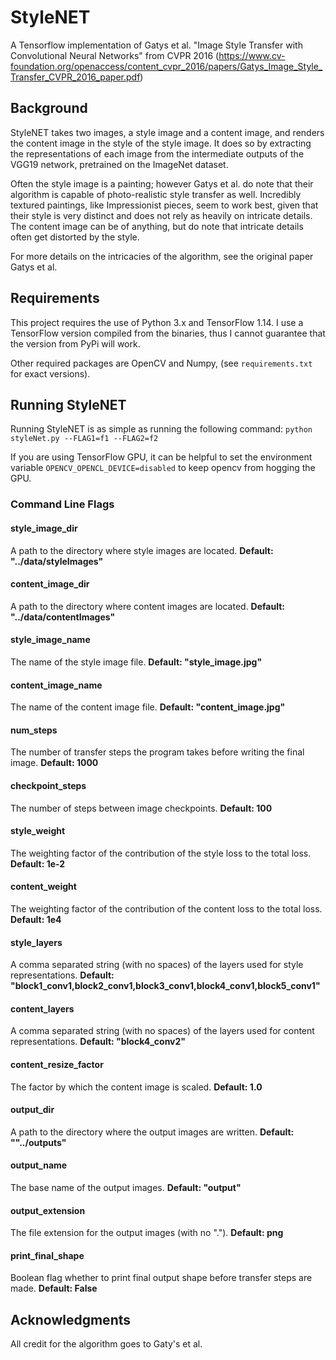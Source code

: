 # StyleNET
A Tensorflow implementation of Gatys et al. "Image Style Transfer with Convolutional Neural Networks" from CVPR 2016 (https://www.cv-foundation.org/openaccess/content_cvpr_2016/papers/Gatys_Image_Style_Transfer_CVPR_2016_paper.pdf)

## Background
StyleNET takes two images, a style image and a content image, and renders the content image in the style of the style image. It does so by extracting the representations of each image from the intermediate outputs of the VGG19 network, pretrained on the ImageNet dataset.

Often the style image is a painting; however Gatys et al. do note that their algorithm is capable of photo-realistic style transfer as well. Incredibly textured paintings, like Impressionist pieces, seem to work best, given that their style is very distinct and does not rely as heavily on intricate details. The content image can be of anything, but do note that intricate details often get distorted by the style.

For more details on the intricacies of the algorithm, see the original paper Gatys et al.

## Requirements
This project requires the use of Python 3.x and TensorFlow 1.14. I use a TensorFlow version compiled from the binaries, thus I cannot guarantee that the version from PyPi will work.

Other required packages are OpenCV and Numpy, (see `requirements.txt` for exact versions).

## Running StyleNET
Running StyleNET is as simple as running the following command: `python styleNet.py --FLAG1=f1 --FLAG2=f2`

If you are using TensorFlow GPU, it can be helpful to set the environment variable `OPENCV_OPENCL_DEVICE=disabled` to keep opencv from hogging the GPU.

### Command Line Flags

#### style_image_dir
A path to the directory where style images are located. **Default: "../data/styleImages"**

#### content_image_dir
A path to the directory where content images are located. **Default: "../data/contentImages"**

#### style_image_name
The name of the style image file. **Default: "style_image.jpg"**

#### content_image_name
The name of the content image file. **Default: "content_image.jpg"**

#### num_steps
The number of transfer steps the program takes before writing the final image. **Default: 1000**

#### checkpoint_steps
The number of steps between image checkpoints. **Default: 100**

#### style_weight
The weighting factor of the contribution of the style loss to the total loss. **Default: 1e-2**

#### content_weight
The weighting factor of the contribution of the content loss to the total loss. **Default: 1e4**

#### style_layers
A comma separated string (with no spaces) of the layers used for style representations. **Default: "block1_conv1,block2_conv1,block3_conv1,block4_conv1,block5_conv1"**

#### content_layers
A comma separated string (with no spaces) of the layers used for content representations. **Default: "block4_conv2"**

#### content_resize_factor
The factor by which the content image is scaled. **Default: 1.0**

#### output_dir
A path to the directory where the output images are written. **Default: ""../outputs"**

#### output_name
The base name of the output images. **Default: "output"**

#### output_extension
The file extension for the output images (with no "."). **Default: png**

#### print_final_shape
Boolean flag whether to print final output shape before transfer steps are made. **Default: False**

## Acknowledgments
All credit for the algorithm goes to Gaty's et al.
